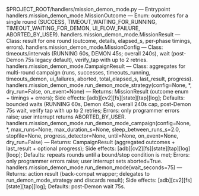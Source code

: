 $PROJECT_ROOT/handlers/mission_demon_mode.py — Entrypoint
handlers.mission_demon_mode.MissionOutcome — Enum: outcomes for a single round (SUCCESS, TIMEOUT_WAITING_FOR_RUNNING, TIMEOUT_WAITING_FOR_DEMON, UI_FLOW_FAILURE, ABORTED_BY_USER).
handlers.mission_demon_mode.MissionResult — Class: result for one round (outcome, details, elapsed_s, per-phase timings, errors).
handlers.mission_demon_mode.MissionConfig — Class: timeouts/intervals (RUNNING 60s, DEMON 45s; overall 240s), wait (post-Demon 75s legacy default), verify_tap with up to 2 retries.
handlers.mission_demon_mode.CampaignResult — Class: aggregates for multi-round campaign (runs, successes, timeouts_running, timeouts_demon, ui_failures, aborted, total_elapsed_s, last_result, progress).
handlers.mission_demon_mode.run_demon_mode_strategy(config=None, *, dry_run=False, on_event=None) — Returns: MissionResult (outcome enum + timings + errors); Side effects: [adb][cv2][fs][state][tap][log]; Defaults: bounded waits (RUNNING 60s, Demon 45s), overall 240s cap, post-Demon 75s wait, verify tap with up to 2 retries; Errors: only programmer errors raise; user interrupt returns ABORTED_BY_USER.
handlers.mission_demon_mode.run_demon_mode_campaign(config=None, *, max_runs=None, max_duration_s=None, sleep_between_runs_s=2.0, stopfile=None, progress_detector=None, until=None, on_event=None, dry_run=False) — Returns: CampaignResult (aggregated outcomes + last_result + optional progress); Side effects: [adb][cv2][fs][state][tap][log][loop]; Defaults: repeats rounds until a bound/stop condition is met; Errors: only programmer errors raise; user interrupt sets aborted=True.
handlers.mission_demon_mode.run_demon_mode(wait_seconds=75) — Returns: action result (back-compat wrapper; delegates to run_demon_mode_strategy and discards result); Side effects: [adb][cv2][fs][state][tap][log]; Defaults: post-Demon wait 75s.
